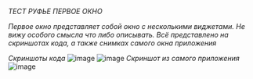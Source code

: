 *ТЕСТ РУФЬЕ ПЕРВОЕ ОКНО*

*Первое окно представляет собой окно с несколькими виджетами. Не вижу особого смысла что либо описывать.
Всё представлено на скриншотах кода, а также снимках самого окна приложения*


*Скриншоты кода* ![image](https://user-images.githubusercontent.com/104721684/169061695-42a5e8d4-4b30-406b-b97d-a3cd2e205235.png)
![image](https://user-images.githubusercontent.com/104721684/169061873-66b23835-779d-4764-af2b-0ddd5e64370f.png)
*Скриншот из самого приложения*![image](https://user-images.githubusercontent.com/104721684/169061957-f7cb94a4-5005-4c4a-9810-216d2d081521.png)


